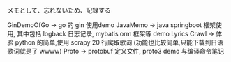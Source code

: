 メモとして、忘れないため、記録する

GinDemoOfGo -> go 的 gin 使用demo
JavaMemo -> java springboot 框架使用, 其中包括 logback 日志记录, mybatis orm 框架等 demo
Lyrics Crawl -> 体验 python 的简单,使用 scrapy 20 行爬取歌词 (功能也比较简单,只能下载到日语歌词就是了 wwww)
Proto -> protobuf 定义文件, proto3 demo 与编译命令笔记
